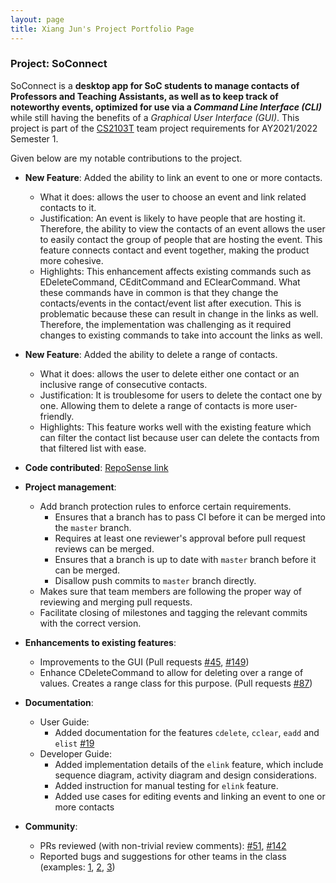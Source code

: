 ```yaml
---
layout: page
title: Xiang Jun's Project Portfolio Page
---
```


### Project: SoConnect

SoConnect is a **desktop app for SoC students to manage contacts of Professors and Teaching Assistants,
as well as to keep track of noteworthy events, optimized for use via a _Command Line Interface (CLI)_** while still
having the benefits of a _Graphical User Interface (GUI)_. This project is part of the
[CS2103T](https://nus-cs2103-ay2122s1.github.io/website/) team project requirements for AY2021/2022 Semester 1.

Given below are my notable contributions to the project.

* **New Feature**: Added the ability to link an event to one or more contacts.
    * What it does: allows the user to choose an event and link related contacts to it.
    * Justification: An event is likely to have people that are hosting it. Therefore, the ability to view the contacts
      of an event allows the user to easily contact the group of people that are hosting the event. This feature
      connects contact and event together, making the product more cohesive.
    * Highlights: This enhancement affects existing commands such as EDeleteCommand, CEditCommand and EClearCommand.
      What these commands have in common is that they change the contacts/events in the contact/event list after
      execution. This is problematic because these can result in change in the links as well. Therefore, the
      implementation was challenging as it required changes to existing commands to take into account the links as well.

* **New Feature**: Added the ability to delete a range of contacts.
    * What it does: allows the user to delete either one contact or an inclusive range of consecutive contacts.
    * Justification: It is troublesome for users to delete the contact one by one. Allowing them to delete a range of contacts
        is more user-friendly.
    * Highlights: This feature works well with the existing feature which can filter the contact list because user can delete the contacts from that filtered list with ease.

* **Code contributed**: [RepoSense link](https://nus-cs2103-ay2122s1.github.io/tp-dashboard/?search=&sort=groupTitle&sortWithin=title&timeframe=commit&mergegroup=&groupSelect=groupByRepos&breakdown=true&checkedFileTypes=docs~functional-code~test-code~other&since=2021-09-17&tabOpen=true&tabType=authorship&tabAuthor=xiangjunn&tabRepo=AY2122S1-CS2103T-W15-3%2Ftp%5Bmaster%5D&authorshipIsMergeGroup=false&authorshipFileTypes=docs~functional-code~test-code~other&authorshipIsBinaryFileTypeChecked=false)

* **Project management**:
    * Add branch protection rules to enforce certain requirements.
      * Ensures that a branch has to pass CI before it can be merged into the `master` branch.
      * Requires at least one reviewer's approval before pull request reviews can be merged.
      * Ensures that a branch is up to date with `master` branch before it can be merged.
      * Disallow push commits to `master` branch directly.
    * Makes sure that team members are following the proper way of reviewing and merging pull requests.
    * Facilitate closing of milestones and tagging the relevant commits with the correct version.

* **Enhancements to existing features**:
    * Improvements to the GUI (Pull requests [\#45](https://github.com/AY2122S1-CS2103T-W15-3/tp/pull/45), [\#149](https://github.com/AY2122S1-CS2103T-W15-3/tp/pull/149))
    * Enhance CDeleteCommand to allow for deleting over a range of values. Creates a range class for this purpose. (Pull requests [\#87](https://github.com/AY2122S1-CS2103T-W15-3/tp/pull/87))

* **Documentation**:
    * User Guide:
        * Added documentation for the features `cdelete`, `cclear`, `eadd` and `elist` [\#19](https://github.com/AY2122S1-CS2103T-W15-3/tp/pull/19)
    * Developer Guide:
        * Added implementation details of the `elink` feature, which include sequence diagram, activity diagram and design considerations.
        * Added instruction for manual testing for `elink` feature.
        * Added use cases for editing events and linking an event to one or more contacts 

* **Community**:
    * PRs reviewed (with non-trivial review comments): [\#51](https://github.com/AY2122S1-CS2103T-W15-3/tp/pull/51), [\#142](https://github.com/AY2122S1-CS2103T-W15-3/tp/pull/142)
    * Reported bugs and suggestions for other teams in the class (examples: [1](https://github.com/AY2122S1-CS2103-T16-2/tp/issues/160), [2](https://github.com/AY2122S1-CS2103-T16-2/tp/issues/145), [3](https://github.com/AY2122S1-CS2103-T16-2/tp/issues/159))
